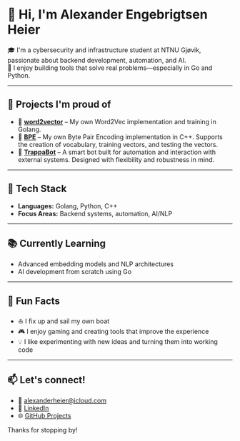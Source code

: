 # 👋 Hi, I'm Alexander Engebrigtsen Heier

🎓 I'm a cybersecurity and infrastructure student at NTNU Gjøvik, passionate about backend development, automation, and AI.  
🧠 I enjoy building tools that solve real problems—especially in Go and Python.

---

## 🚀 Projects I'm proud of
- 🧠 [**word2vector**](https://github.com/AlexHeier/word2vector) – My own Word2Vec implementation and training in Golang.
- 🧠 [**BPE**](https://github.com/AlexHeier/bpe) – My own Byte Pair Encoding implementation in C++. Supports the creation of vocabulary, training vectors, and testing the vectors.
- 🤖 [**TrappaBot**](https://github.com/AlexHeier/TrappaBot) – A smart bot built for automation and interaction with external systems. Designed with flexibility and robustness in mind.

---

## 🔧 Tech Stack

- **Languages:** Golang, Python, C++
- **Focus Areas:** Backend systems, automation, AI/NLP

---

## 📚 Currently Learning

- Advanced embedding models and NLP architectures  
- AI development from scratch using Go

---

## 🧩 Fun Facts

- ⛵ I fix up and sail my own boat
- 🎮 I enjoy gaming and creating tools that improve the experience
- 💡 I like experimenting with new ideas and turning them into working code

---

## 📫 Let's connect!

- 📧 alexanderheier@icloud.com
- 💼 [LinkedIn](https://www.linkedin.com/in/alexander-heier/)  
- 🌐 [GitHub Projects](https://github.com/AlexHeier)

Thanks for stopping by!
